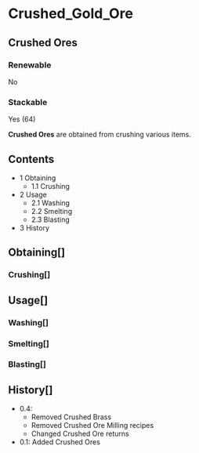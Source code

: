 # Crushed_Gold_Ore

## Crushed Ores

### Renewable

No

### Stackable

Yes (64)

**Crushed Ores** are obtained from crushing various items.

## Contents

- 1 Obtaining
    - 1.1 Crushing
- 2 Usage
    - 2.1 Washing
    - 2.2 Smelting
    - 2.3 Blasting
- 3 History

## Obtaining[]

### Crushing[]

## Usage[]

### Washing[]

### Smelting[]

### Blasting[]

## History[]

- 0.4:
    - Removed Crushed Brass
    - Removed Crushed Ore Milling recipes
    - Changed Crushed Ore returns
- 0.1: Added Crushed Ores